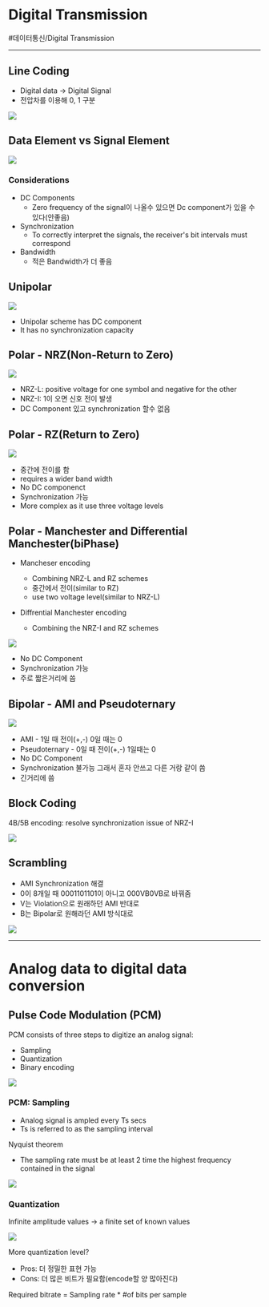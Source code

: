 # Digital Transmission
#데이터통신/Digital Transmission

---

## Line Coding
- Digital data -> Digital Signal
- 전압차를 이용해 0, 1 구분

![](./img/DT1_1.png)

## Data Element vs Signal Element

![](./img/DT1_2.png)

### Considerations
- DC Components
    - Zero frequency of the signal이 나올수 있으면 Dc component가 있을 수 있다(안좋음)
- Synchronization
    - To correctly interpret the signals, the receiver's bit intervals must correspond
- Bandwidth
    - 적은 Bandwidth가 더 좋음

## Unipolar

![](./img/DT1_3.png)

- Unipolar scheme has DC component
- It has no synchronization capacity

## Polar - NRZ(Non-Return to Zero)

![](./img/DT1_4.png)

- NRZ-L: positive voltage for one symbol and negative for the other
- NRZ-I: 1이 오면 신호 전이 발생
- DC Component 있고 synchronization 할수 없음

## Polar - RZ(Return to Zero)

![](./img/DT1_5.png)

- 중간에 전이를 함
- requires a wider band width
- No DC componenct
- Synchronization 가능
- More complex as it use three voltage levels

## Polar - Manchester and Differential Manchester(biPhase)
- Mancheser encoding
    - Combining NRZ-L and RZ schemes
    - 중간에서 전이(similar to RZ)
    - use two voltage level(similar to NRZ-L)

- Diffrential Manchester encoding
    - Combining the NRZ-I and RZ schemes

![](./img/DT1_6.png)

- No DC Component
- Synchronization 가능
- 주로 짧은거리에 씀

## Bipolar - AMI and Pseudoternary

![](./img/DT1_7.png)

- AMI - 1일 때 전이(+,-) 0일 때는 0
- Pseudoternary - 0일 때 전이(+,-) 1일때는 0
- No DC Component 
- Synchronization 불가능 그래서 혼자 안쓰고 다른 거랑 같이 씀
- 긴거리에 씀

## Block Coding
4B/5B encoding: resolve synchronization issue of NRZ-I

![](./img/DT1_8.png)

## Scrambling
- AMI Synchronization 해결
- 0이 8개일 때 0001101101이 아니고 000VB0VB로 바꿔줌
- V는 Violation으로 원래하던 AMI 반대로
- B는 Bipolar로 원해라던 AMI 방식대로

![](./img/DT1_9.png)

---

# Analog data to digital data conversion

## Pulse Code Modulation (PCM)
PCM consists of three steps to digitize an analog signal:
- Sampling
- Quantization
- Binary encoding

![](./img/DT1_10.png)

### PCM: Sampling
- Analog signal is ampled every Ts secs
- Ts is referred to as the sampling interval

Nyquist theorem
- The sampling rate must be at least 2 time the highest frequency contained in the signal

![](./img/DT1_11.png)

### Quantization
Infinite amplitude values -> a finite set of known values

![](./img/DT1_12.png)

More quantization level?
- Pros: 더 정밀한 표현 가능
- Cons: 더 많은 비트가 필요함(encode할 양 많아진다)

Required bitrate = Sampling rate * #of bits per sample